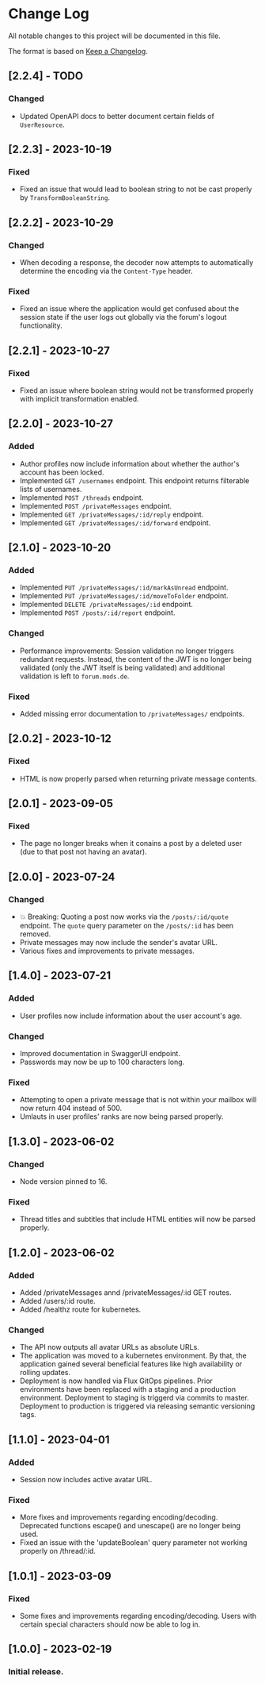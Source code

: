 # Change Log

All notable changes to this project will be documented in this file.

The format is based on [Keep a Changelog](http://keepachangelog.com/).

## [2.2.4] - TODO

### Changed

- Updated OpenAPI docs to better document certain fields of `UserResource`.

## [2.2.3] - 2023-10-19

### Fixed

- Fixed an issue that would lead to boolean string to not be cast properly by `TransformBooleanString`.

## [2.2.2] - 2023-10-29

### Changed

- When decoding a response, the decoder now attempts to automatically determine the encoding via the `Content-Type` header.

### Fixed

- Fixed an issue where the application would get confused about the session state if the user logs out globally via the forum's logout functionality.

## [2.2.1] - 2023-10-27

### Fixed

- Fixed an issue where boolean string would not be transformed properly with implicit transformation enabled.

## [2.2.0] - 2023-10-27

### Added

- Author profiles now include information about whether the author's account has been locked.
- Implemented `GET /usernames` endpoint. This endpoint returns filterable lists of usernames.
- Implemented `POST /threads` endpoint.
- Implemented `POST /privateMessages` endpoint.
- Implemented `GET /privateMessages/:id/reply` endpoint.
- Implemented `GET /privateMessages/:id/forward` endpoint.

## [2.1.0] - 2023-10-20

### Added

- Implemented `PUT /privateMessages/:id/markAsUnread` endpoint.
- Implemented `PUT /privateMessages/:id/moveToFolder` endpoint.
- Implemented `DELETE /privateMessages/:id` endpoint.
- Implemented `POST /posts/:id/report` endpoint.

### Changed

- Performance improvements: Session validation no longer triggers redundant requests. Instead, the content of the JWT is no longer being validated (only the JWT itself is being validated) and additional validation is left to `forum.mods.de`.

### Fixed

- Added missing error documentation to `/privateMessages/` endpoints.

## [2.0.2] - 2023-10-12

### Fixed

- HTML is now properly parsed when returning private message contents.

## [2.0.1] - 2023-09-05

### Fixed

- The page no longer breaks when it conains a post by a deleted user (due to that post not having an avatar).

## [2.0.0] - 2023-07-24

### Changed

- 💥 Breaking: Quoting a post now works via the `/posts/:id/quote` endpoint. The `quote` query parameter on the `/posts/:id` has been removed.
- Private messages may now include the sender's avatar URL.
- Various fixes and improvements to private messages.

## [1.4.0] - 2023-07-21

### Added

- User profiles now include information about the user account's age.

### Changed

- Improved documentation in SwaggerUI endpoint.
- Passwords may now be up to 100 characters long.

### Fixed

- Attempting to open a private message that is not within your mailbox will now return 404 instead of 500.
- Umlauts in user profiles' ranks are now being parsed properly.

## [1.3.0] - 2023-06-02

### Changed

- Node version pinned to 16.

### Fixed

- Thread titles and subtitles that include HTML entities will now be parsed properly.

## [1.2.0] - 2023-06-02

### Added

- Added /privateMessages annd /privateMessages/:id GET routes.
- Added /users/:id route.
- Added /healthz route for kubernetes.

### Changed

- The API now outputs all avatar URLs as absolute URLs.
- The application was moved to a kubernetes environment. By that, the application gained several beneficial features like high availability or rolling updates.
- Deployment is now handled via Flux GitOps pipelines. Prior environments have been replaced with a staging and a production environment. Deployment to staging is triggerd via commits to master. Deployment to production is triggered via releasing semantic versioning tags.

## [1.1.0] - 2023-04-01

### Added

- Session now includes active avatar URL.

### Fixed

- More fixes and improvements regarding encoding/decoding. Deprecated functions escape() and unescape() are no longer being used.
- Fixed an issue with the 'updateBoolean' query parameter not working properly on /thread/:id.

## [1.0.1] - 2023-03-09

### Fixed

- Some fixes and improvements regarding encoding/decoding. Users with certain special characters should now be able to log in.

## [1.0.0] - 2023-02-19

### Initial release.
